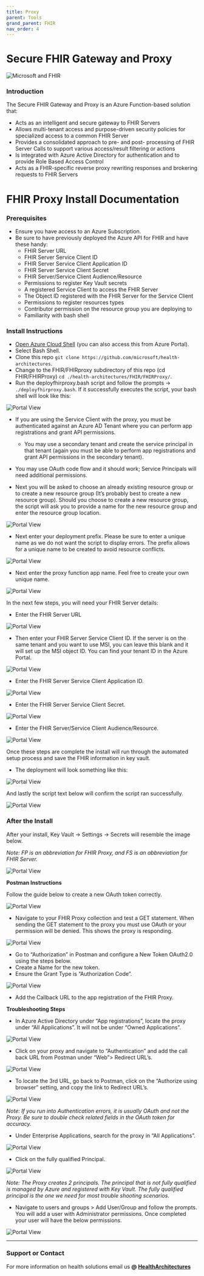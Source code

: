 ```yaml
---
title: Proxy
parent: Tools
grand_parent: FHIR
nav_order: 4
---
```


# Secure FHIR Gateway and Proxy

![Microsoft and FHIR](/assets/images/msft-fhir.png)

### Introduction
The Secure FHIR Gateway and Proxy is an Azure Function-based solution that:
 + Acts as an intelligent and secure gateway to FHIR Servers
 + Allows multi-tenant access and purpose-driven security policies for specialized access to a common FHIR Server
 + Provides a consolidated approach to pre- and post- processing of FHIR Server Calls to support various access/result filtering or actions</br>
 + Is integrated with Azure Active Directory for authentication and to provide Role Based Access Control</br>
 + Acts as a FHIR-specific reverse proxy rewriting responses and brokering requests to FHIR Servers</br>

# FHIR Proxy Install Documentation

### Prerequisites

- Ensure you have access to an Azure Subscription.
- Be sure to have previously deployed the Azure API for FHIR and have these handy:
  - FHIR Server URL
  - FHIR Server Service Client ID
  - FHIR Server Service Client Application ID
  - FHIR Server Service Client Secret
  - FHIR Server/Service Client Audience/Resource
  - Permissions to register Key Vault secrets
  - A registered Service Client to access the FHIR Server
  - The Object ID registered with the FHIR Server for the Service Client 
  - Permissions to register resources types
  - Contributor permission on the resource group you are deploying to
  - Familiarity with bash shell

### Install Instructions

- [Open Azure Cloud Shell](https://shell.azure.com) (you can also access this from Azure Portal).
- Select Bash Shell.
- Clone this repo ```git clone https://github.com/microsoft/health-architectures```.
- Change to the FHIR/FHIRproxy subdirectory of this repo (cd FHIR/FHIRProxy) ```cd ./health-architectures/FHIR/FHIRProxy/```.
- Run the deployfhirproxy.bash script and follow the prompts -> ``` ./deployfhirproxy.bash```. If it successfully executes the script, your bash shell will look like this:

![Portal View](/assets/images/deployfhirproxy.png)

- If you are using the Service Client with the proxy, you must be authenticated against an Azure AD Tenant where you can perform app registrations and grant API permissions. 
    - You may use a secondary tenant and create the service principal in that tenant (again you must be able to perform app registrations and grant API permissions in the secondary tenant). 
- You may use OAuth code flow and it should work; Service Principals will need additional permissions.

- Next you will be asked to choose an already existing resource group or to create a new resource group (It’s probably best to create a new resource group). Should you choose to create a new resource group, the script will ask you to provide a name for the new resource group and enter the resource group location.

![Portal View](/assets/images/resourcegroup.png)

- Next enter your deployment prefix. Please be sure to enter a unique name as we do not want the script to display errors. The prefix allows for a unique name to be created to avoid resource conflicts.

![Portal View](/assets/images/deploymentprefix.png)

- Next enter the proxy function app name. Feel free to create your own unique name.

![Portal View](/assets/images/functionappname.png)

In the next few steps, you will need your FHIR Server details:
- Enter the FHIR Server URL

![Portal View](/assets/images/FHIRURL.png)

- Then enter your FHIR Server Service Client ID. If the server is on the same tenant and you want to use MSI, you can leave this blank and it will set up the MSI object ID. You can find your tenant ID in the Azure Portal. 

![Portal View](/assets/images/FHIRServiceClient.png)

- Enter the FHIR Server Service Client Application ID.

![Portal View](/assets/images/FHIRServiceApplication.png)

- Enter the FHIR Server Service Client Secret.

![Portal View](/assets/images/FHIRServiceSecret.png)

- Enter the FHIR Server/Service Client Audience/Resource.

![Portal View](/assets/images/FHIRServiceAudience.png)

Once these steps are complete the install will run through the automated setup process and save the FHIR information in key vault. 

- The deployment will look something like this: 

![Portal View](/assets/images/DeploymentComplete.png)

And lastly the script text below will confirm the script ran successfully. 

![Portal View](/assets/images/ScriptSuccessful.png)


### After the Install


After your install, Key Vault -> Settings -> Secrets will resemble the image below. 

*Note: FP is an abbreviation for FHIR Proxy, and FS is an abbreviation for FHIR Server.*

![Portal View](/assets/images/Keyvault.png)

**Postman Instructions**

Follow the guide below to create a new OAuth token correctly. 

![Portal View](/assets/images/postmansetup.png)

- Navigate to your FHIR Proxy collection and test a GET statement. When sending the GET statement to the proxy you must use OAuth or your permission will be denied. This shows the proxy is responding. 

![Portal View](/assets/images/postmanmeta.png)

- Go to “Authorization” in Postman and configure a New Token OAuth2.0 using the steps below. 
- Create a Name for the new token.
- Ensure the Grant Type is “Authorization Code”.

![Portal View](/assets/images/postmancallback.png)

- Add the Callback URL to the app registration of the FHIR Proxy.

**Troubleshooting Steps**

- In Azure Active Directory under “App registrations”, locate the proxy under “All Applications”. It will not be under “Owned Applications”.

![Portal View](/assets/images/appregistration.png)

- Click on your proxy and navigate to “Authentication” and add the call back URL from Postman under “Web”> Redirect URL’s. 

![Portal View](/assets/images/redirectURl.png)

- To locate the 3rd URL, go back to Postman, click on the “Authorize using browser” setting, and copy the link to Redirect URL’s. 

![Portal View](/assets/images/CallbackURL.png)

*Note: If you run into Authentication errors, it is usually OAuth and not the Proxy. Be sure to double check related fields in the OAuth token for accuracy.*

- Under Enterprise Applications, search for the proxy in “All Applications”.

![Portal View](/assets/images/enterprise.png)

- Click on the fully qualified Principal.

![Portal View](/assets/images/fullyqualified.png)

*Note: The Proxy creates 2 principals. The principal that is not fully qualified is managed by Azure and registered with Key Vault. The fully qualified principal is the one we need for most trouble shooting scenarios.*

- Navigate to users and groups > Add User/Group and follow the prompts. You will add a user with Administrator permissions. Once completed your user will have the below permissions.

![Portal View](/assets/images/userpermission.png)

---

### Support or Contact

For more information on health solutions email us **@ <a href="mailto:HealthArchitectures@microsoft.com">HealthArchitectures</a>**